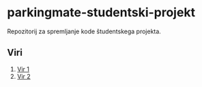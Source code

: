 # parkingmate-studentski-projekt

Repozitorij za spremljanje kode študentskega projekta.

## Viri

1. [Vir 1](https://www.lpt.si/parkirisca/informacije-za-parkiranje/prikaz-zasedenosti-parkirisc)  
2. [Vir 2](https://data.europa.eu/data/datasets/parkirisca-v-mestni-obcini-ljubljana?locale=en)
